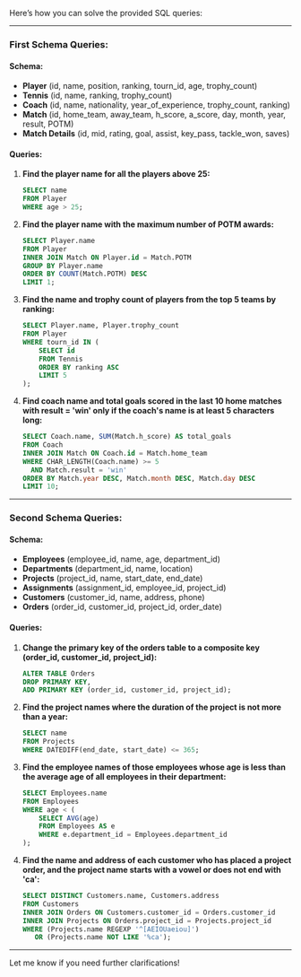 Here’s how you can solve the provided SQL queries:

---

### **First Schema Queries:**

#### Schema:

- **Player** (id, name, position, ranking, tourn_id, age, trophy_count)
- **Tennis** (id, name, ranking, trophy_count)
- **Coach** (id, name, nationality, year_of_experience, trophy_count, ranking)
- **Match** (id, home_team, away_team, h_score, a_score, day, month, year, result, POTM)
- **Match Details** (id, mid, rating, goal, assist, key_pass, tackle_won, saves)

#### Queries:

1. **Find the player name for all the players above 25:**
    
    ```sql
    SELECT name 
    FROM Player 
    WHERE age > 25;
    ```
    
2. **Find the player name with the maximum number of POTM awards:**
    
    ```sql
    SELECT Player.name 
    FROM Player 
    INNER JOIN Match ON Player.id = Match.POTM 
    GROUP BY Player.name 
    ORDER BY COUNT(Match.POTM) DESC 
    LIMIT 1;
    ```
    
3. **Find the name and trophy count of players from the top 5 teams by ranking:**
    
    ```sql
    SELECT Player.name, Player.trophy_count 
    FROM Player 
    WHERE tourn_id IN (
        SELECT id 
        FROM Tennis 
        ORDER BY ranking ASC 
        LIMIT 5
    );
    ```
    
4. **Find coach name and total goals scored in the last 10 home matches with result = 'win' only if the coach's name is at least 5 characters long:**
    
    ```sql
    SELECT Coach.name, SUM(Match.h_score) AS total_goals 
    FROM Coach 
    INNER JOIN Match ON Coach.id = Match.home_team 
    WHERE CHAR_LENGTH(Coach.name) >= 5 
      AND Match.result = 'win' 
    ORDER BY Match.year DESC, Match.month DESC, Match.day DESC 
    LIMIT 10;
    ```
    

---

### **Second Schema Queries:**

#### Schema:

- **Employees** (employee_id, name, age, department_id)
- **Departments** (department_id, name, location)
- **Projects** (project_id, name, start_date, end_date)
- **Assignments** (assignment_id, employee_id, project_id)
- **Customers** (customer_id, name, address, phone)
- **Orders** (order_id, customer_id, project_id, order_date)

#### Queries:

1. **Change the primary key of the orders table to a composite key (order_id, customer_id, project_id):**
    
    ```sql
    ALTER TABLE Orders 
    DROP PRIMARY KEY, 
    ADD PRIMARY KEY (order_id, customer_id, project_id);
    ```
    
2. **Find the project names where the duration of the project is not more than a year:**
    
    ```sql
    SELECT name 
    FROM Projects 
    WHERE DATEDIFF(end_date, start_date) <= 365;
    ```
    
3. **Find the employee names of those employees whose age is less than the average age of all employees in their department:**
    
    ```sql
    SELECT Employees.name 
    FROM Employees 
    WHERE age < (
        SELECT AVG(age) 
        FROM Employees AS e 
        WHERE e.department_id = Employees.department_id
    );
    ```
    
4. **Find the name and address of each customer who has placed a project order, and the project name starts with a vowel or does not end with 'ca':**
    
    ```sql
    SELECT DISTINCT Customers.name, Customers.address 
    FROM Customers 
    INNER JOIN Orders ON Customers.customer_id = Orders.customer_id 
    INNER JOIN Projects ON Orders.project_id = Projects.project_id 
    WHERE (Projects.name REGEXP '^[AEIOUaeiou]') 
       OR (Projects.name NOT LIKE '%ca');
    ```
    

---

Let me know if you need further clarifications!
